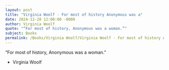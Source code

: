 ```yaml
---
layout: post
title: "Virginia Woolf - For most of history Anonymous was a"
date: 2024-12-28 12:00:00 -0000
author: Virginia Woolf
quote: "“For most of history, Anonymous was a woman.”"
subject: Books
permalink: /Books/Virginia Woolf/Virginia Woolf - For most of history Anonymous was a
---
```


“For most of history, Anonymous was a woman.”

- Virginia Woolf
